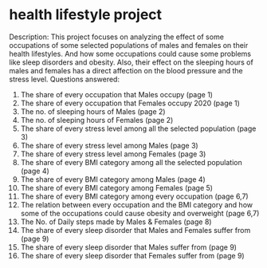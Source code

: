 # health lifestyle project
 Description:
This project focuses on analyzing the effect of some occupations of some selected populations of males and females on their health lifestyles. And how some occupations could cause some problems like sleep disorders and obesity. Also, their effect on the sleeping hours of males and females has a direct affection on the blood pressure and the stress level. 
Questions answered:
1.	The share of every occupation that Males occupy (page 1)
2.	The share of every occupation that Females occupy 2020 (page 1)
3.	The no. of sleeping hours of Males (page 2)
4.	The no. of sleeping hours of Females (page 2)
5.	The share of every stress level among all the selected population (page 3)
6.	The share of every stress level among Males (page 3)
7.	The share of every stress level among Females (page 3)
8.	The share of every BMI category among all the selected population (page 4)
9.	The share of every BMI category among Males (page 4)
10.	The share of every BMI category among Females (page 5)
11.	The share of every BMI category among every occupation (page 6,7)
12.	The relation between every occupation and the BMI category and how some of the occupations could cause obesity and overweight (page 6,7)
13.	The No. of Daily steps made by Males & Females (page 8)
14.	The share of every sleep disorder that Males and Females suffer from (page 9)
15.	The share of every sleep disorder that Males suffer from (page 9)
16.	The share of every sleep disorder that Females suffer from (page 9)


